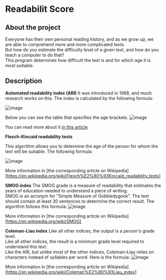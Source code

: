 # Readabilit Score

## About the project
Everyone has their own personal reading history, and as we grow up, we are able to comprehend more and more complicated texts. <br/> 
But how do you estimate the difficulty level of a given text, and how do you teach a computer to do that? <br/> 
This program determines how difficult the text is and for which age it is most suitable.

## Description

**Automated readability index (ARI)**
It was introduced in 1968, and much research works on this. The index is calculated by the following formula:

![image](https://github.com/Hubertoom/Readability_Score/assets/137101859/d7866fde-77e3-4b7d-8fa5-b1a90767f7b7)

Below you can see the table that specifies the age brackets.
![image](https://github.com/Hubertoom/Readability_Score/assets/137101859/94329090-bf72-448f-b60d-ccb9443ce95c)

You can read more about it [in this article](https://en.wikipedia.org/wiki/Automated_readability_index)

**Flesch-Kincaid readability tests**

This algorithm allows you to determine the age of the person for whom the text will be suitable.
The following formula: 

![image](https://github.com/Hubertoom/Readability_Score/assets/137101859/95ae807b-11a1-446a-b4f3-ad818ef88d2c)

More information in [the corresponding article on Wikipedia][https://en.wikipedia.org/wiki/Flesch%E2%80%93Kincaid_readability_tests]

**SMOG index**
The SMOG grade is a measure of readability that estimates the years of education needed to understand a piece of writing. <br/>
SMOG is an acronym for "Simple Measure of Gobbledygook". 
The text should contain at least 30 sentences to determine the correct result.
The algorithm follows this formula: 
![image](https://github.com/Hubertoom/Readability_Score/assets/137101859/4dbc8076-e0d1-4182-b681-8b74f169e74f)

More information in [the corresponding article on Wikipedia][https://en.wikipedia.org/wiki/SMOG]

**Coleman-Liau index**
Like all other indices, the output is a person's grade level. <br/> 
Like all other indices, the result is a minimum grade level required to understand this text. <br/>
Like the ARI, but unlike most of the other indices, Coleman–Liau relies on characters instead of syllables per word.
Here is the formula:
![image](https://github.com/Hubertoom/Readability_Score/assets/137101859/fcf01915-34ca-4787-ae9a-32cbc5a475cb)

More information in [the corresponding article on Wikipedia][https://en.wikipedia.org/wiki/Coleman%E2%80%93Liau_index]

